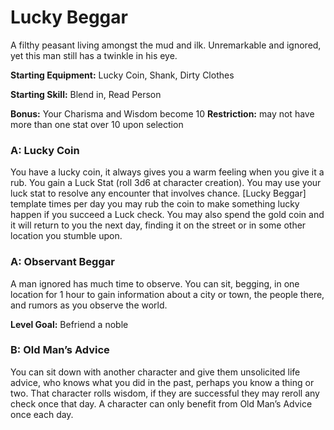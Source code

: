 # Lucky Beggar
A filthy peasant living amongst the mud and ilk. Unremarkable and ignored, yet
this man still has a twinkle in his eye.

**Starting Equipment:** Lucky Coin, Shank, Dirty Clothes

**Starting Skill:** Blend in, Read Person

**Bonus:** Your Charisma and Wisdom become 10
**Restriction:** may not have more than one stat over 10 upon selection

### A: Lucky Coin
You have a lucky coin, it always gives you a warm feeling when you give it a
rub. You gain a Luck Stat (roll 3d6 at character creation). You may use your
luck stat to resolve any encounter that involves chance. [Lucky Beggar]
template times per day you may rub the coin to make something lucky happen if
you succeed a Luck check. You may also spend the gold coin and it will return
to you the next day, finding it on the street or in some other location you
stumble upon.

### A: Observant Beggar
A man ignored has much time to observe. You can sit, begging, in one location
for 1 hour to gain information about a city or town, the people there, and
rumors as you observe the world.

**Level Goal:** Befriend a noble

### B: Old Man’s Advice
You can sit down with another character and give them unsolicited life advice,
who knows what you did in the past, perhaps you know a thing or two. That
character rolls wisdom, if they are successful they may reroll any check once
that day. A character can only benefit from Old Man’s Advice once each day.

